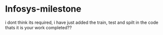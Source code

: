 # Infosys-milestone
i dont think its required, i have just added the train, test and spilt in the code thats it
is your work completed??
